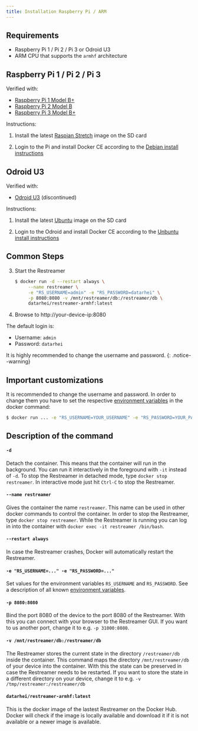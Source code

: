 ```yaml
---
title: Installation Raspberry Pi / ARM
---
```


## Requirements

* Raspberry Pi 1 / Pi 2 / Pi 3 or Odroid U3
* ARM CPU that supports the `armhf` architecture

## Raspberry Pi 1 / Pi 2 / Pi 3

Verified with:

* [Raspberry Pi 1 Model B+](https://www.raspberrypi.org/products/model-b-plus/)
* [Raspberry Pi 2 Model B](https://www.raspberrypi.org/products/raspberry-pi-2-model-b/)
* [Raspberry Pi 3 Model B+](https://www.raspberrypi.org/products/raspberry-pi-3-model-b-plus/)

Instructions:

1. Install the latest [Raspian Stretch](https://www.raspberrypi.org/downloads/raspbian/) image on the SD card

2. Login to the Pi and install Docker CE according to the [Debian install instructions](https://docs.docker.com/install/linux/docker-ce/debian/#install-from-a-package)

## Odroid U3

Verified with:

* [Odroid U3](http://www.hardkernel.com/main/products/prdt_info.php?g_code=g138745696275) (discontinued)

Instructions:

1. Install the latest [Ubuntu](https://com.odroid.com/sigong/nf_file_board/nfile_board.php) image on the SD card

2. Login to the Odroid and install Docker CE according to the [Unbuntu install instructions](https://docs.docker.com/install/linux/docker-ce/ubuntu/#install-from-a-package)


## Common Steps

3. Start the Restreamer   
   ```sh
   $ docker run -d --restart always \
        --name restreamer \
        -e "RS_USERNAME=admin" -e "RS_PASSWORD=datarhei" \
        -p 8080:8080 -v /mnt/restreamer/db:/restreamer/db \
        datarhei/restreamer-armhf:latest
   ```
4. Browse to http://your-device-ip:8080

The default login is:

* Username: `admin`
* Password: `datarhei`

It is highly recommended to change the username and password.
{: .notice--warning}

## Important customizations

It is recommended to change the username and password. In order to change them you have to set the respective [environment variables](references-environment-vars.html)
in the docker command:

```sh
$ docker run ... -e "RS_USERNAME=YOUR_USERNAME" -e "RS_PASSWORD=YOUR_PASSWORD" ...
```

## Description of the command

#### `-d`

Detach the container. This means that the container will run in the background. You can run it interactively in the foreground with
`-it` instead of `-d`. To stop the Restreamer in detached mode, type `docker stop restreamer`. In interactive mode just hit `Ctrl-C` to
stop the Restreamer.

#### `--name restreamer`

Gives the container the name `restreamer`. This name can be used in other docker commands to control the container. In order to
stop the Restreamer, type `docker stop restreamer`. While the Restreamer is running you can log in into the container with `docker exec -it restreamer /bin/bash`.

#### `--restart always`

In case the Restreamer crashes, Docker will automatically restart the Restreamer.

#### `-e "RS_USERNAME=..." -e "RS_PASSWORD=..."`

Set values for the environment variables `RS_USERNAME` and `RS_PASSWORD`. See a description of all known [environment variables](references-environment-vars.html).

#### `-p 8080:8080`

Bind the port 8080 of the device to the port 8080 of the Restreamer. With this you can connect with your browser to the Restreamer GUI.
If you want to us another port, change it to e.g. `-p 31000:8080`.

#### `-v /mnt/restreamer/db:/restreamer/db`

The Restreamer stores the current state in the directory `/restreamer/db` inside the container. This command maps the directory `/mnt/restreamer/db`
of your device into the container. With this the state can be preserved in case the Restreamer needs to be restarted. If you want to store
the state in a different directory on your device, change it to e.g. `-v /tmp/restreamer:/restreamer/db`

#### `datarhei/restreamer-armhf:latest`

This is the docker image of the lastest Restreamer on the Docker Hub. Docker will check if the image is locally available
and download it if it is not available or a newer image is available.
